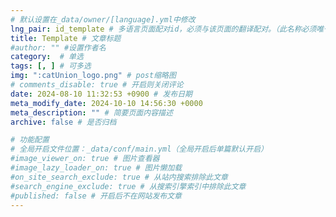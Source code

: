 ```yaml
---
# 默认设置在_data/owner/[language].yml中修改
lng_pair: id_template # 多语言页面配对id，必须与该页面的翻译配对。（此名称必须唯一）
title: Template # 文章标题
#author: "" #设置作者名
category:  # 单选
tags: [, ] # 可多选
img: ":catUnion_logo.png" # post缩略图
# comments_disable: true # 开启则关闭评论
date: 2024-08-10 11:32:53 +0900 # 发布日期
meta_modify_date: 2024-10-10 14:56:30 +0000
meta_description: "" # 简要页面内容描述
archive: false # 是否归档

# 功能配置
# 全局开启文件位置：_data/conf/main.yml（全局开启后单篇默认开启）
#image_viewer_on: true # 图片查看器
#image_lazy_loader_on: true # 图片懒加载
#on_site_search_exclude: true # 从站内搜索排除此文章
#search_engine_exclude: true # 从搜索引擎索引中排除此文章
#published: false # 开启后不在网站发布文章
---
```


